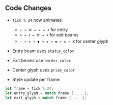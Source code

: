 ## Code Changes

- `tick % 24` now animates:
  - `⇙ → ⟱ → ⬊ → ⬇` for entry
  - `⬉ → ⭱ → ⟰ → ⬆` for exit beams
  - `· → ✦ → ◆ → ✷ → ✸ → x → X` for center glyph

- Entry beam uses `status_color`
- Exit beams use `border_color`
- Center glyph uses `prism_color`

- Style update per frame:
```rust
let frame = tick % 24;
let entry_glyph = match frame { ... };
let exit_glyph = match frame { ... };
